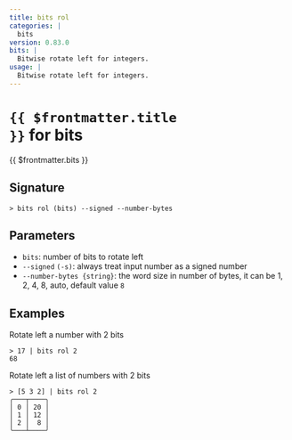 ```yaml
---
title: bits rol
categories: |
  bits
version: 0.83.0
bits: |
  Bitwise rotate left for integers.
usage: |
  Bitwise rotate left for integers.
---
```


# <code>{{ $frontmatter.title }}</code> for bits

<div class='command-title'>{{ $frontmatter.bits }}</div>

## Signature

```> bits rol (bits) --signed --number-bytes```

## Parameters

 -  `bits`: number of bits to rotate left
 -  `--signed` `(-s)`: always treat input number as a signed number
 -  `--number-bytes {string}`: the word size in number of bytes, it can be 1, 2, 4, 8, auto, default value `8`

## Examples

Rotate left a number with 2 bits
```shell
> 17 | bits rol 2
68
```

Rotate left a list of numbers with 2 bits
```shell
> [5 3 2] | bits rol 2
╭───┬────╮
│ 0 │ 20 │
│ 1 │ 12 │
│ 2 │  8 │
╰───┴────╯

```
